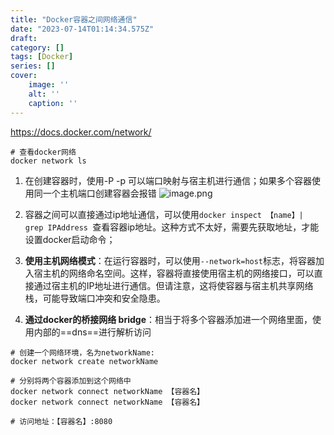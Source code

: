 ```yaml
---
title: "Docker容器之间网络通信"
date: "2023-07-14T01:14:34.575Z"
draft: 
category: [] 
tags: [Docker]
series: []
cover: 
    image: ''
    alt: ''
    caption: ''
---
```

https://docs.docker.com/network/  
```shell
# 查看docker网络
docker network ls 
```
1. 在创建容器时，使用-P -p 可以端口映射与宿主机进行通信；如果多个容器使用同一个主机端口创建容器会报错
   ![image.png](https://image.jysgdyc.top:443/blog/20230714224309.png)

2. 容器之间可以直接通过ip地址通信，可以使用`docker inspect 【name】| grep IPAddress `查看容器ip地址。这种方式不太好，需要先获取地址，才能设置docker启动命令；
3. **使用主机网络模式**：在运行容器时，可以使用`--network=host`标志，将容器加入宿主机的网络命名空间。这样，容器将直接使用宿主机的网络接口，可以直接通过宿主机的IP地址进行通信。但请注意，这将使容器与宿主机共享网络栈，可能导致端口冲突和安全隐患。
4. **通过docker的桥接网络 bridge**：相当于将多个容器添加进一个网络里面，使用内部的==dns==进行解析访问
```shell
# 创建一个网络环境，名为networkName:
docker network create networkName 

# 分别将两个容器添加到这个网络中
docker network connect networkName 【容器名】
docker network connect networkName 【容器名】

# 访问地址：【容器名】:8080
```
